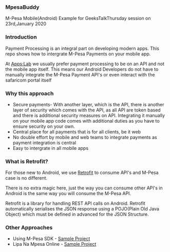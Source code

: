 ### MpesaBuddy
M-Pesa Mobile(Android) Example for GeeksTalkThursday session on 23rd,January 2020

### Introduction
Payment Processing is an integral part on developing modern apps. This repo shows how to intergrate M-Pesa Payments on your mobile app. 

At [Apps:Lab](https://appslab.co.ke/) we usually prefer payment processing to be on an API and not the mobile app itself. This means our Android Developers do not have to manually integrate the M-Pesa Payment API's or even interact with the safaricom portal itself

### Why this approach
- Secure payments- With another layer, which is the API, there is another layer of security which comes with the API, as all API are token based and there is additional security measures on API. Integrating it manually on your mobile app code comes with additional duties as you have to ensure security on your own.
- Central place for all payments that is for all clients, be it web 
- No double effort by mobile and web teams to integrate payments as payment integration is central
- Easy to intergrate in all mobile apps

### What is Retrofit?
For those new to Android, we use [Retrofit](https://square.github.io/retrofit/) to consume API's and M-Pesa case is no different. 

There is no extra magic here, just the way you can consume other API's in Android is the same way you will consume the M-Pesa API.

Retrofit is a library for handling REST API calls on Android. Retrofit automatically serialises the JSON response using a POJO(Plain Old Java Object) which must be defined in advanced for the JSON Structure. 

### Other Approaches
- Using M-Pesa SDK - [Sample Project](https://github.com/jumaallan/AndroidMPesaAPI)
- Lipa Na Mpesa Online - [Sample Project](https://github.com/safaricom/LNMOnlineAndroidSample)
